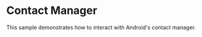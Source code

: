 Contact Manager
===============

This sample demonstrates how to interact with Android's contact manager.
